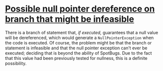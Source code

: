 # [Possible null pointer dereference on branch that might be infeasible](https://spotbugs.readthedocs.io/en/latest/bugDescriptions.html#NP_NULL_ON_SOME_PATH_MIGHT_BE_INFEASIBLE)

 There is a branch of statement that, _if executed,_  guarantees that
a null value will be dereferenced, which
would generate a `NullPointerException` when the code is executed.
Of course, the problem might be that the branch or statement is infeasible and that
the null pointer exception can't ever be executed; deciding that is beyond the ability of SpotBugs.
Due to the fact that this value had been previously tested for nullness,
this is a definite possibility.